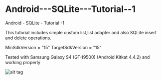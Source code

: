 Android---SQLite---Tutorial--1
==============================

Android - SQLite - Tutorial -1


This tutorial includes simple custom list,list adapter and also SQLite insert and delete operations.

MinSdkVersion = "15"
TargetSdkVersion = "15"

Tested with Samsung Galaxy S4 (GT-I9500) (Android Kitkat 4.4.2) and working properly

![alt tag](http://promtime.com/images/excursion-white.jpg)

